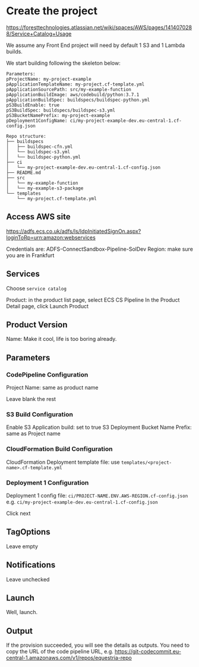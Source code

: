 # Create the project

https://foresttechnologies.atlassian.net/wiki/spaces/AWS/pages/1414070288/Service+Catalog+Usage

We assume any Front End project will need by default 1 S3 and 1 Lambda builds.

We start building following the skeleton below:
```
Parameters:
pProjectName: my-project-example
pApplicationTemplateName: my-project.cf-template.yml
pApplicationSourcePath: src/my-example-function
pApplicationBuildImage: aws/codebuild/python:3.7.1
pApplicationBuildSpec: buildspecs/buildspec-python.yml
pS3BuildEnable: true
pS3BuildSpec: buildspecs/buildspec-s3.yml
pS3BucketNamePrefix: my-project-example
pDeployment1ConfigName: ci/my-project-example-dev.eu-central-1.cf-config.json
 
Repo structure:
├── buildspecs
│   ├── buildspec-cfn.yml
│   └── buildspec-s3.yml
│   └── buildspec-python.yml
├── ci
│   └── my-project-example-dev.eu-central-1.cf-config.json
├── README.md
├── src
│   └── my-example-function
│   └── my-example-s3-package
└── templates
    └── my-project.cf-template.yml 
```

## Access AWS site

https://adfs.ecs.co.uk/adfs/ls/IdpInitiatedSignOn.aspx?loginToRp=urn:amazon:webservices

Credentials are: ADFS-ConnectSandbox-Pipeline-SolDev
Region: make sure you are in Frankfurt

## Services
Choose `service catalog`

Product: in the product list page, select ECS CS Pipeline
In the Product Detail page, click Launch Product

## Product Version

Name: Make it cool, life is too boring already.


## Parameters

### CodePipeline Configuration
Project Name: same as product name

Leave blank the rest

### S3 Build Configuration

Enable S3 Application build: set to true
S3 Deployment Bucket Name Prefix: same as Project name 


### CloudFormation Build Configuration

CloudFormation Deployment template file: use `templates/<project-name>.cf-template.yml`


### Deployment 1 Configuration

Deployment 1 config file: `ci/PROJECT-NAME.ENV.AWS-REGION.cf-config.json` e.g. `ci/my-project-example-dev.eu-central-1.cf-config.json`

Click next

## TagOptions

Leave empty

## Notifications

Leave unchecked

## Launch

Well, launch.

## Output

If the provision succeeded, you will see the details as outputs.
You need to copy the URL of the code pipeline URL, e.g. https://git-codecommit.eu-central-1.amazonaws.com/v1/repos/equestria-repo 	
